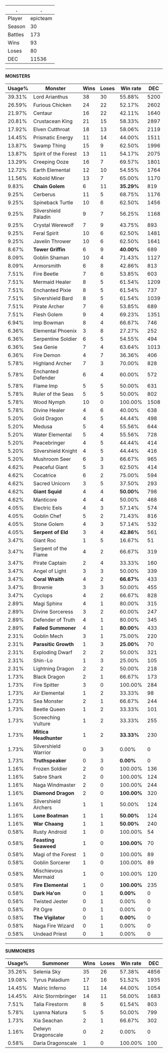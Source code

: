 .|.
|-|-
Player|epicteam
Season|30
Battles|173
Wins|93
Loses|80
DEC|11536

---
**MONSTERS**

Usage%|Monster|Wins|Loses|Win rate|DEC|
-|-|-|-|-|-|
39.31%|Lord Arianthus|38|30|55.88%|5200|
26.59%|Furious Chicken|24|22|52.17%|2602|
21.97%|Centaur|16|22|42.11%|1640|
20.81%|Crustacean King|21|15|58.33%|2897|
17.92%|Elven Cutthroat|18|13|58.06%|2119|
14.45%|Prismatic Energy|11|14|44.00%|1511|
13.87%|Swamp Thing|15|9|62.50%|1996|
13.87%|Spirit of the Forest|13|11|54.17%|2075|
13.29%|Creeping Ooze|16|7|69.57%|1801|
12.72%|Earth Elemental|12|10|54.55%|1764|
11.56%|Kobold Miner|13|7|65.00%|1170|
9.83%|**Chain Golem**|6|11|**35.29%**|819|
9.25%|Cerberus|11|5|68.75%|1176|
9.25%|Spineback Turtle|10|6|62.50%|1456|
9.25%|Silvershield Paladin|9|7|56.25%|1168|
9.25%|Crystal Werewolf|7|9|43.75%|893|
9.25%|Feral Spirit|10|6|62.50%|1481|
9.25%|Javelin Thrower|10|6|62.50%|1641|
8.67%|**Tower Griffin**|6|9|**40.00%**|689|
8.09%|Goblin Shaman|10|4|71.43%|1127|
8.09%|Armorsmith|6|8|42.86%|813|
7.51%|Fire Beetle|7|6|53.85%|603|
7.51%|Mermaid Healer|8|5|61.54%|1209|
7.51%|Enchanted Pixie|8|5|61.54%|737|
7.51%|Silvershield Bard|8|5|61.54%|1039|
7.51%|Pirate Archer|7|6|53.85%|689|
7.51%|Flesh Golem|9|4|69.23%|1351|
6.94%|Imp Bowman|8|4|66.67%|746|
6.36%|Elemental Phoenix|3|8|27.27%|252|
6.36%|Serpentine Soldier|6|5|54.55%|494|
6.36%|Sea Genie|7|4|63.64%|1013|
6.36%|Fire Demon|4|7|36.36%|406|
5.78%|Highland Archer|7|3|70.00%|828|
5.78%|Enchanted Defender|6|4|60.00%|572|
5.78%|Flame Imp|5|5|50.00%|631|
5.78%|Ruler of the Seas|5|5|50.00%|802|
5.78%|Wood Nymph|10|0|100.00%|1508|
5.78%|Divine Healer|4|6|40.00%|638|
5.20%|Gold Dragon|4|5|44.44%|498|
5.20%|Medusa|5|4|55.56%|644|
5.20%|Water Elemental|5|4|55.56%|728|
5.20%|Peacebringer|4|5|44.44%|414|
5.20%|Silvershield Knight|4|5|44.44%|416|
5.20%|Mushroom Seer|6|3|66.67%|965|
4.62%|Peaceful Giant|5|3|62.50%|414|
4.62%|Cocatrice|6|2|75.00%|594|
4.62%|Sacred Unicorn|3|5|37.50%|293|
4.62%|**Giant Squid**|4|4|**50.00%**|798|
4.62%|Manticore|4|4|50.00%|468|
4.05%|Electric Eels|4|3|57.14%|574|
4.05%|Goblin Chef|5|2|71.43%|816|
4.05%|Stone Golem|4|3|57.14%|532|
4.05%|**Serpent of Eld**|3|4|**42.86%**|561|
3.47%|Giant Roc|1|5|16.67%|51|
3.47%|Serpent of the Flame|4|2|66.67%|319|
3.47%|Pirate Captain|2|4|33.33%|160|
3.47%|Angel of Light|3|3|50.00%|339|
3.47%|**Coral Wraith**|4|2|**66.67%**|433|
3.47%|Brownie|3|3|50.00%|455|
3.47%|Cyclops|4|2|66.67%|828|
2.89%|Magi Sphinx|4|1|80.00%|315|
2.89%|Divine Sorceress|3|2|60.00%|247|
2.89%|Defender of Truth|4|1|80.00%|345|
2.89%|**Failed Summoner**|4|1|**80.00%**|433|
2.31%|Goblin Mech|3|1|75.00%|220|
2.31%|**Parasitic Growth**|1|3|**25.00%**|70|
2.31%|Exploding Dwarf|2|2|50.00%|321|
2.31%|Shin-Lo|1|3|25.00%|105|
2.31%|Lightning Dragon|2|2|50.00%|218|
1.73%|Black Dragon|2|1|66.67%|173|
1.73%|Fire Spitter|3|0|100.00%|284|
1.73%|Air Elemental|1|2|33.33%|98|
1.73%|Sea Monster|2|1|66.67%|244|
1.73%|Beetle Queen|1|2|33.33%|101|
1.73%|Screeching Vulture|1|2|33.33%|255|
1.73%|**Mitica Headhunter**|1|2|**33.33%**|230|
1.73%|Silvershield Warrior|0|3|0.00%|0|
1.73%|**Truthspeaker**|0|3|**0.00%**|0|
1.16%|Frozen Soldier|2|0|100.00%|136|
1.16%|Sabre Shark|2|0|100.00%|124|
1.16%|Naga Windmaster|2|0|100.00%|244|
1.16%|**Diamond Dragon**|2|0|**100.00%**|320|
1.16%|Silvershield Archers|1|1|50.00%|124|
1.16%|**Lone Boatman**|1|1|**50.00%**|124|
1.16%|**War Chaang**|1|1|**50.00%**|240|
0.58%|Rusty Android|1|0|100.00%|54|
0.58%|**Feasting Seaweed**|1|0|**100.00%**|70|
0.58%|Magi of the Forest|1|0|100.00%|89|
0.58%|Goblin Sorcerer|1|0|100.00%|89|
0.58%|Mischievous Mermaid|1|0|100.00%|120|
0.58%|**Fire Elemental**|1|0|**100.00%**|235|
0.58%|**Dark Ha'on**|0|1|**0.00%**|0|
0.58%|Twisted Jester|0|1|0.00%|0|
0.58%|Pit Ogre|0|1|0.00%|0|
0.58%|**The Vigilator**|0|1|**0.00%**|0|
0.58%|Naga Fire Wizard|0|1|0.00%|0|
0.58%|Undead Priest|0|1|0.00%|0|

---
**SUMMONERS**

Usage%|Summoner|Wins|Loses|Win rate|DEC|
-|-|-|-|-|-|
35.26%|Selenia Sky|35|26|57.38%|4856|
19.08%|Tyrus Paladium|17|16|51.52%|1935|
14.45%|Malric Inferno|11|14|44.00%|1054|
14.45%|Alric Stormbringer|14|11|56.00%|1683|
7.51%|Talia Firestorm|8|5|61.54%|803|
5.78%|Lyanna Natura|5|5|50.00%|799|
1.73%|Xia Seachan|2|1|66.67%|302|
1.16%|Delwyn Dragonscale|0|2|0.00%|0|
0.58%|Daria Dragonscale|1|0|100.00%|100|
